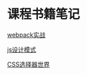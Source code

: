 # 课程书籍笔记

[webpack实战](/study/课程书籍笔记/webpack实战)

[js设计模式](/study/课程书籍笔记/javascript设计模式)

[CSS选择器世界](/study/课程书籍笔记/CSS选择器世界)

